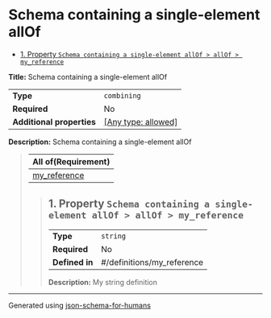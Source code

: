 # Schema containing a single-element allOf

- [1. Property `Schema containing a single-element allOf > allOf > my_reference`](#allOf_i0)

**Title:** Schema containing a single-element allOf

|                           |                                                                           |
| ------------------------- | ------------------------------------------------------------------------- |
| **Type**                  | `combining`                                                               |
| **Required**              | No                                                                        |
| **Additional properties** | [[Any type: allowed]](# "Additional Properties of any type are allowed.") |

**Description:** Schema containing a single-element allOf

<blockquote>

| All of(Requirement)       |
| ------------------------- |
| [my_reference](#allOf_i0) |

<blockquote>

## <a name="allOf_i0"></a>1. Property `Schema containing a single-element allOf > allOf > my_reference`

|                |                            |
| -------------- | -------------------------- |
| **Type**       | `string`                   |
| **Required**   | No                         |
| **Defined in** | #/definitions/my_reference |

**Description:** My string definition

</blockquote>

</blockquote>

----------------------------------------------------------------------------------------------------------------------------
Generated using [json-schema-for-humans](https://github.com/coveooss/json-schema-for-humans)
